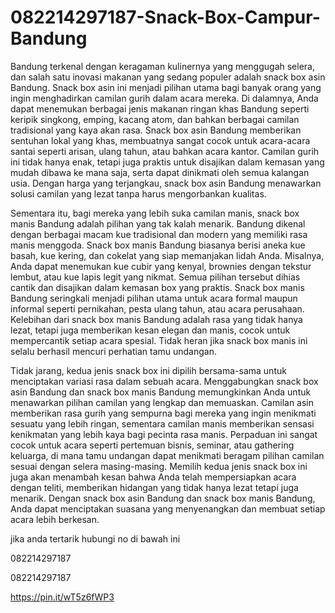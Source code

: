 # 082214297187-Snack-Box-Campur-Bandung
Bandung terkenal dengan keragaman kulinernya yang menggugah selera, dan salah satu inovasi makanan yang sedang populer adalah snack box asin Bandung. Snack box asin ini menjadi pilihan utama bagi banyak orang yang ingin menghadirkan camilan gurih dalam acara mereka. Di dalamnya, Anda dapat menemukan berbagai jenis makanan ringan khas Bandung seperti keripik singkong, emping, kacang atom, dan bahkan berbagai camilan tradisional yang kaya akan rasa. Snack box asin Bandung memberikan sentuhan lokal yang khas, membuatnya sangat cocok untuk acara-acara santai seperti arisan, ulang tahun, atau bahkan acara kantor. Camilan gurih ini tidak hanya enak, tetapi juga praktis untuk disajikan dalam kemasan yang mudah dibawa ke mana saja, serta dapat dinikmati oleh semua kalangan usia. Dengan harga yang terjangkau, snack box asin Bandung menawarkan solusi camilan yang lezat tanpa harus mengorbankan kualitas.

Sementara itu, bagi mereka yang lebih suka camilan manis, snack box manis Bandung adalah pilihan yang tak kalah menarik. Bandung dikenal dengan berbagai macam kue tradisional dan modern yang memiliki rasa manis menggoda. Snack box manis Bandung biasanya berisi aneka kue basah, kue kering, dan cokelat yang siap memanjakan lidah Anda. Misalnya, Anda dapat menemukan kue cubir yang kenyal, brownies dengan tekstur lembut, atau kue lapis legit yang nikmat. Semua pilihan tersebut dihias cantik dan disajikan dalam kemasan box yang praktis. Snack box manis Bandung seringkali menjadi pilihan utama untuk acara formal maupun informal seperti pernikahan, pesta ulang tahun, atau acara perusahaan. Kelebihan dari snack box manis Bandung adalah rasa yang tidak hanya lezat, tetapi juga memberikan kesan elegan dan manis, cocok untuk mempercantik setiap acara spesial. Tidak heran jika snack box manis ini selalu berhasil mencuri perhatian tamu undangan.

Tidak jarang, kedua jenis snack box ini dipilih bersama-sama untuk menciptakan variasi rasa dalam sebuah acara. Menggabungkan snack box asin Bandung dan snack box manis Bandung memungkinkan Anda untuk menawarkan pilihan camilan yang lengkap dan memuaskan. Camilan asin memberikan rasa gurih yang sempurna bagi mereka yang ingin menikmati sesuatu yang lebih ringan, sementara camilan manis memberikan sensasi kenikmatan yang lebih kaya bagi pecinta rasa manis. Perpaduan ini sangat cocok untuk acara seperti pertemuan bisnis, seminar, atau gathering keluarga, di mana tamu undangan dapat menikmati beragam pilihan camilan sesuai dengan selera masing-masing. Memilih kedua jenis snack box ini juga akan menambah kesan bahwa Anda telah mempersiapkan acara dengan teliti, memberikan hidangan yang tidak hanya lezat tetapi juga menarik. Dengan snack box asin Bandung dan snack box manis Bandung, Anda dapat menciptakan suasana yang menyenangkan dan membuat setiap acara lebih berkesan.

jika anda tertarik hubungi no di bawah ini

082214297187

082214297187

https://pin.it/wT5z6fWP3
